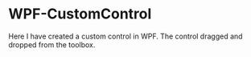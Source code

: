 # WPF-CustomControl
Here I have created a custom control in WPF. The control dragged and dropped from the toolbox. 
